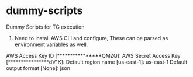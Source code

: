 # dummy-scripts
Dummy Scripts for TG execution

1. Need to install AWS CLI and configure, These can be parsed as environment variables as well.

AWS Access Key ID [****************QMZQ]: 
AWS Secret Access Key [****************dV1K]: 
Default region name [us-east-1]: us-east-1
Default output format [None]: json

